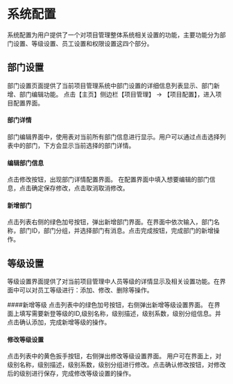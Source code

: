 # 系统配置
系统配置为用户提供了一个对项目管理整体系统相关设置的功能，主要功能分为部门设置、等级设置、员工设置和权限设置这四个部分。

## 部门设置
部门设置页面提供了当前项目管理系统中部门设置的详细信息列表显示、部门新增、部门编辑功能。
点击【主页】侧边栏【项目管理】 -> 【项目配置】，进入项目配置界面。
#### 部门详情
部门编辑界面中，使用表对当前所有部门信息进行显示。用户可以通过点击选择列表中的部门，下方会显示当前选择的部门详情。
#### 编辑部门信息
点击修改按钮，出现部门详情配置界面。
在配置界面中填入想要编辑的部门信息，点击确定保存修改，点击取消取消修改。
#### 新增部门
点击列表右侧的绿色加号按钮，弹出新增部门界面。在界面中依次输入，部门名称，部门ID，部门分组，并选择部门有消息。点击完成按钮，完成部门的新增操作。

## 等级设置
等级设置界面提供了对当前项目管理中人员等级的详情显示及相关设置功能。在界面中可以对员工等级进行：添加、修改、删除等操作。

####新增等级
点击列表中的绿色加号按钮，右侧弹出新增等级设置界面。
在界面上填写需要新登等级的ID,级别名称，级别描述，级别系数，级别分组信息。并点击确认添加，完成新增等级的操作。
#### 修改等级设置
点击列表中的黄色扳手按钮，右侧弹出修改等级设置界面。
用户可在界面上，对级别名称，级别描述，级别系数，级别分组进行修改。点击确认修改按钮，对修改后的级别进行保存，完成修改等级设置的操作。
 



